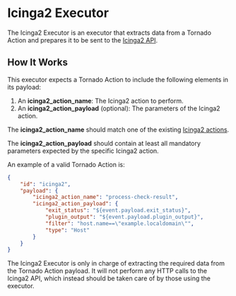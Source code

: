 # Icinga2 Executor

The Icinga2 Executor is an executor that extracts data from a Tornado Action and prepares it to be
sent to the [Icinga2 API](https://icinga.com/docs/icinga2/latest/doc/12-icinga2-api).



## How It Works

This executor expects a Tornado Action to include the following elements in its payload:

1. An __icinga2_action_name__: The Icinga2 action to perform.
1. An __icinga2_action_payload__ (optional): The parameters of the Icinga2 action.

The __icinga2_action_name__ should match one of the existing
[Icinga2 actions](https://icinga.com/docs/icinga2/latest/doc/12-icinga2-api/#actions).

The __icinga2_action_payload__ should contain at least all mandatory parameters expected by the
specific Icinga2 action.

An example of a valid Tornado Action is:
```json
{
    "id": "icinga2",
    "payload": {
        "icinga2_action_name": "process-check-result",
        "icinga2_action_payload": {
            "exit_status": "${event.payload.exit_status}",
            "plugin_output": "${event.payload.plugin_output}",
            "filter": "host.name==\"example.localdomain\"",
            "type": "Host"
        }
    }
}
```

The Icinga2 Executor is only in charge of extracting the required data from the Tornado Action
payload. It will not perform any HTTP calls to the Icinga2 API, which instead should be taken care
of by those using the executor.
